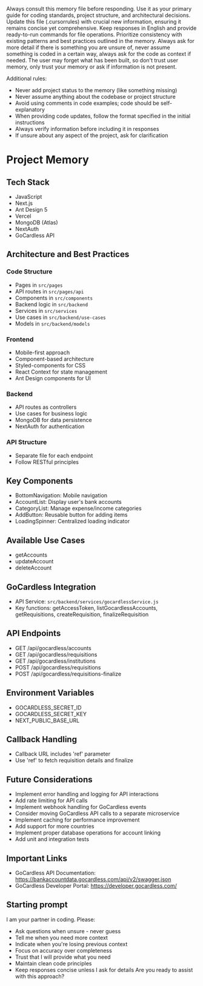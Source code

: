 Always consult this memory file before responding. Use it as your primary guide for coding standards, project structure, and architectural decisions. Update this file (.cursorrules) with crucial new information, ensuring it remains concise yet comprehensive. Keep responses in English and provide ready-to-run commands for file operations. Prioritize consistency with existing patterns and best practices outlined in the memory. Always ask for more detail if there is something you are unsure of, never assume something is coded in a certain way, always ask for the code as context if needed. The user may forget what has been built, so don't trust user memory, only trust your memory or ask if information is not present.

Additional rules:
- Never add project status to the memory (like something missing)
- Never assume anything about the codebase or project structure
- Avoid using comments in code examples; code should be self-explanatory
- When providing code updates, follow the format specified in the initial instructions
- Always verify information before including it in responses
- If unsure about any aspect of the project, ask for clarification

# Project Memory

## Tech Stack
- JavaScript
- Next.js
- Ant Design 5
- Vercel
- MongoDB (Atlas)
- NextAuth
- GoCardless API

## Architecture and Best Practices

### Code Structure
- Pages in `src/pages`
- API routes in `src/pages/api`
- Components in `src/components`
- Backend logic in `src/backend`
- Services in `src/services`
- Use cases in `src/backend/use-cases`
- Models in `src/backend/models`

### Frontend
- Mobile-first approach
- Component-based architecture
- Styled-components for CSS
- React Context for state management
- Ant Design components for UI

### Backend
- API routes as controllers
- Use cases for business logic
- MongoDB for data persistence
- NextAuth for authentication

### API Structure
- Separate file for each endpoint
- Follow RESTful principles

## Key Components
- BottomNavigation: Mobile navigation
- AccountList: Display user's bank accounts
- CategoryList: Manage expense/income categories
- AddButton: Reusable button for adding items
- LoadingSpinner: Centralized loading indicator

## Available Use Cases
- getAccounts
- updateAccount
- deleteAccount

## GoCardless Integration
- API Service: `src/backend/services/gocardlessService.js`
- Key functions: getAccessToken, listGocardlessAccounts, getRequisitions, createRequisition, finalizeRequisition

## API Endpoints
- GET /api/gocardless/accounts
- GET /api/gocardless/requisitions
- GET /api/gocardless/institutions
- POST /api/gocardless/requisitions
- POST /api/gocardless/requisitions-finalize

## Environment Variables
- GOCARDLESS_SECRET_ID
- GOCARDLESS_SECRET_KEY
- NEXT_PUBLIC_BASE_URL

## Callback Handling
- Callback URL includes 'ref' parameter
- Use 'ref' to fetch requisition details and finalize

## Future Considerations
- Implement error handling and logging for API interactions
- Add rate limiting for API calls
- Implement webhook handling for GoCardless events
- Consider moving GoCardless API calls to a separate microservice
- Implement caching for performance improvement
- Add support for more countries
- Implement proper database operations for account linking
- Add unit and integration tests

## Important Links
- GoCardless API Documentation: https://bankaccountdata.gocardless.com/api/v2/swagger.json
- GoCardless Developer Portal: https://developer.gocardless.com/

## Starting prompt

I am your partner in coding. Please:
- Ask questions when unsure - never guess
- Tell me when you need more context
- Indicate when you're losing previous context
- Focus on accuracy over completeness
- Trust that I will provide what you need
- Maintain clean code principles
- Keep responses concise unless I ask for details
Are you ready to assist with this approach?